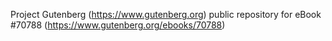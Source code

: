 Project Gutenberg (https://www.gutenberg.org) public repository for
eBook #70788 (https://www.gutenberg.org/ebooks/70788)
